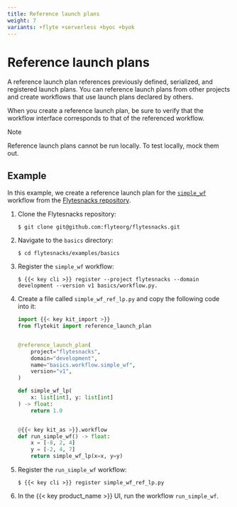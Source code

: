 ```yaml
---
title: Reference launch plans
weight: 7
variants: +flyte +serverless +byoc +byok
---
```


# Reference launch plans

A reference launch plan references previously defined, serialized, and registered launch plans. You can reference launch plans from other projects and create workflows that use launch plans declared by others.

When you create a reference launch plan, be sure to verify that the workflow interface corresponds to that of the referenced workflow.

> [!NOTE]
> Reference launch plans cannot be run locally. To test locally, mock them out.

## Example

<!-- TODO: Remove the mention of Flytesnacks below -->
In this example, we create a reference launch plan for the [`simple_wf`](https://github.com/flyteorg/flytesnacks/blob/master/examples/basics/basics/workflow.py#L25) workflow from the [Flytesnacks repository](https://github.com/flyteorg/flytesnacks).

1. Clone the Flytesnacks repository:

    ```shell
    $ git clone git@github.com:flyteorg/flytesnacks.git
    ```

2. Navigate to the `basics` directory:

    ```shell
    $ cd flytesnacks/examples/basics
    ```

3. Register the `simple_wf` workflow:

    ```shell
    $ {{< key cli >}} register --project flytesnacks --domain development --version v1 basics/workflow.py.
    ```

4. Create a file called `simple_wf_ref_lp.py` and copy the following code into it:

    ```python
    import {{< key kit_import >}}
    from flytekit import reference_launch_plan


    @reference_launch_plan(
        project="flytesnacks",
        domain="development",
        name="basics.workflow.simple_wf",
        version="v1",
    )

    def simple_wf_lp(
        x: list[int], y: list[int]
    ) -> float:
        return 1.0


    @{{< key kit_as >}}.workflow
    def run_simple_wf() -> float:
        x = [-8, 2, 4]
        y = [-2, 4, 7]
        return simple_wf_lp(x=x, y=y)
    ```

5. Register the `run_simple_wf` workflow:

    ```shell
    $ {{< key cli >}} register simple_wf_ref_lp.py
    ```

6. In the {{< key product_name >}} UI, run the workflow `run_simple_wf`.

